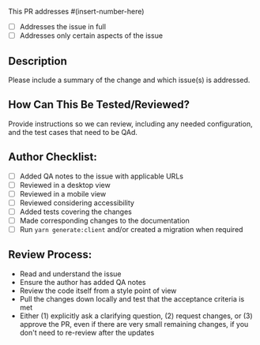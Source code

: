 This PR addresses #(insert-number-here)

- [ ] Addresses the issue in full
- [ ] Addresses only certain aspects of the issue

## Description

Please include a summary of the change and which issue(s) is addressed.

## How Can This Be Tested/Reviewed?

Provide instructions so we can review, including any needed configuration, and the test cases that need to be QAd.

## Author Checklist:

- [ ] Added QA notes to the issue with applicable URLs
- [ ] Reviewed in a desktop view
- [ ] Reviewed in a mobile view
- [ ] Reviewed considering accessibility
- [ ] Added tests covering the changes
- [ ] Made corresponding changes to the documentation
- [ ] Run `yarn generate:client` and/or created a migration when required

## Review Process:

- Read and understand the issue
- Ensure the author has added QA notes
- Review the code itself from a style point of view
- Pull the changes down locally and test that the acceptance criteria is met
- Either (1) explicitly ask a clarifying question, (2) request changes, or (3) approve the PR, even if there are very small remaining changes, if you don't need to re-review after the updates
